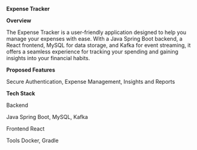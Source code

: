 **Expense Tracker**

**Overview**

The Expense Tracker is a user-friendly application designed to help you manage your expenses with ease. With a Java Spring Boot backend, a React frontend, MySQL for data storage, and Kafka for event streaming, it offers a seamless experience for tracking your spending and gaining insights into your financial habits.

**Proposed Features**

Secure Authentication,
Expense Management,
Insights and Reports

**Tech Stack**

Backend

Java Spring Boot,
MySQL,
Kafka

Frontend
React

Tools
Docker,
Gradle
